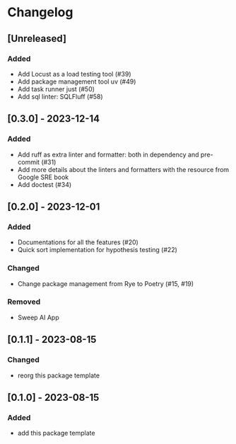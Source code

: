 # Changelog


## [Unreleased]

### Added
- Add Locust as a load testing tool (#39)
- Add package management tool uv (#49)
- Add task runner just (#50)
- Add sql linter: SQLFluff (#58)

## [0.3.0] - 2023-12-14

### Added
- Add ruff as extra linter and formatter: both in dependency and pre-commit (#31)
- Add more details about the linters and formatters with the resource from Google SRE book
- Add doctest (#34)

## [0.2.0] - 2023-12-01

### Added
- Documentations for all the features (#20)
- Quick sort implementation for hypothesis testing (#22)

### Changed
- Change package management from Rye to Poetry (#15, #19)

### Removed
- Sweep AI App

## [0.1.1] - 2023-08-15

### Changed
- reorg this package template

## [0.1.0] - 2023-08-15

### Added
- add this package template
